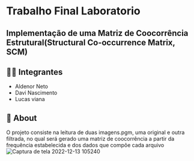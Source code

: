 # Trabalho Final Laboratorio 
## Implementação de uma Matriz de Coocorrência Estrutural(Structural Co-occurrence Matrix, SCM)
## 👨‍💻 Integrantes
- Aldenor Neto
- Davi Nascimento
- Lucas viana 
## 🚨 About 
O projeto consiste na leitura de duas imagens.pgm, uma original e outra filtrada, no qual será gerado uma matriz de coocorrência a partir da frequência estabelecida e dos dados que compõe cada arquivo
![Captura de tela 2022-12-13 105240](https://user-images.githubusercontent.com/111457772/207347548-8769a859-4136-4c01-b8fe-e4766a8c1304.png)
